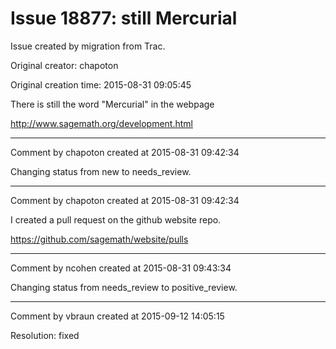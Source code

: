 # Issue 18877: still Mercurial

Issue created by migration from Trac.

Original creator: chapoton

Original creation time: 2015-08-31 09:05:45

There is still the word "Mercurial" in the webpage

http://www.sagemath.org/development.html


---

Comment by chapoton created at 2015-08-31 09:42:34

Changing status from new to needs_review.


---

Comment by chapoton created at 2015-08-31 09:42:34

I created a pull request on the github website repo.

https://github.com/sagemath/website/pulls


---

Comment by ncohen created at 2015-08-31 09:43:34

Changing status from needs_review to positive_review.


---

Comment by vbraun created at 2015-09-12 14:05:15

Resolution: fixed
